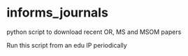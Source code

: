 # informs_journals
python script to download recent OR, MS and MSOM papers

Run this script from an edu IP periodically
